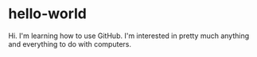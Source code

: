 # hello-world
Hi. I'm learning how to use GitHub. I'm interested in pretty much anything and everything to do with computers. 
